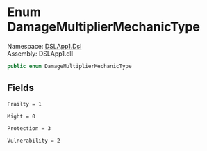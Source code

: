 # <a id="DSLApp1_Dsl_DamageMultiplierMechanicType"></a> Enum DamageMultiplierMechanicType

Namespace: [DSLApp1.Dsl](DSLApp1.Dsl.md)  
Assembly: DSLApp1.dll  

```csharp
public enum DamageMultiplierMechanicType
```

## Fields

`Frailty = 1` 

`Might = 0` 

`Protection = 3` 

`Vulnerability = 2` 

